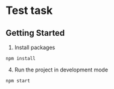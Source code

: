 # Test task 

## Getting Started 

1) Install packages 
```
npm install
```

4) Run the project in development mode 
```
npm start 
```

